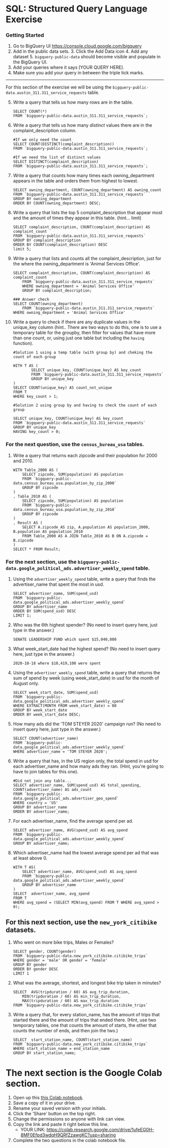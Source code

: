 
# SQL:  Structured Query Language  Exercise

### Getting Started
1. Go to BigQuery UI https://console.cloud.google.com/bigquery
2. Add in the public data sets. 
	3. Click the Add Data icon
	4. Add any dataset
	5. `bigquery-public-data` should become visible and populate in the BigQuery UI. 
3. Add your queries where it says [YOUR QUERY HERE].
4. Make sure you add your query in between the triple tick marks. 
---

For this section of the exercise we will be using the `bigquery-public-data.austin_311.311_service_requests`  table. 

5. Write a query that tells us how many rows are in the table. 
	```
	SELECT COUNT(*) 
	FROM `bigquery-public-data.austin_311.311_service_requests`; 
	```

7. Write a query that tells us how many _distinct_ values there are in the complaint_description column.
	``` 
	#If we only need the count
	SELECT COUNT(DISTINCT(complaint_description)) 
	FROM `bigquery-public-data.austin_311.311_service_requests`;

	#If we need the list of distinct values
	SELECT DISTINCT(complaint_description)
	FROM `bigquery-public-data.austin_311.311_service_requests`; 
	```
  
8. Write a query that counts how many times each owning_department appears in the table and orders them from highest to lowest. 
	``` 
	SELECT owning_department, COUNT(owning_department) AS owning_count
	FROM `bigquery-public-data.austin_311.311_service_requests`
	GROUP BY owning_department
	ORDER BY COUNT(owning_department) DESC;
	```

9. Write a query that lists the top 5 complaint_description that appear most and the amount of times they appear in this table. (hint... limit)
	```
	SELECT complaint_description, COUNT(complaint_description) AS complaint_count
	FROM `bigquery-public-data.austin_311.311_service_requests`
	GROUP BY complaint_description
	ORDER BY COUNT(complaint_description) DESC
	limit 5;
	  ```
10. Write a query that lists and counts all the complaint_description, just for the where the owning_department is 'Animal Services Office'.
	```
	SELECT complaint_description, COUNT(complaint_description) AS complaint_count
    	FROM `bigquery-public-data.austin_311.311_service_requests`
    	WHERE owning_department = 'Animal Services Office'
    	GROUP BY complaint_description;
		
	### Answer check
	SELECT COUNT(owning_department)
    	FROM `bigquery-public-data.austin_311.311_service_requests`
   	WHERE owning_department = 'Animal Services Office'
	```

11. Write a query to check if there are any duplicate values in the unique_key column (hint.. There are two ways to do this, one is to use a temporary table for the groupby, then filter for values that have more than one count, or, using just one table but including the  `having` function). 
	```
	#Solution 1 using a temp table (with group by) and cheking the count of each group
	
	WITH T AS (
    		SELECT unique_key, COUNT(unique_key) AS key_count
    		FROM `bigquery-public-data.austin_311.311_service_requests`
    		GROUP BY unique_key
	)
	SELECT COUNT(unique_key) AS count_not_unique 
	FROM T 
	WHERE key_count > 1;

	#Solution 2 using group by and having to check the count of each group
	
	SELECT unique_key, COUNT(unique_key) AS key_count
	FROM `bigquery-public-data.austin_311.311_service_requests`
	GROUP BY unique_key
	HAVING key_count > 0;
	```


### For the next question, use the `census_bureau_usa` tables.

1. Write a query that returns each zipcode and their population for 2000 and 2010. 
	```
	WITH Table_2000 AS (
		SELECT zipcode, SUM(population) AS population
		FROM `bigquery-public-data.census_bureau_usa.population_by_zip_2000` 
		GROUP BY zipcode
	)
	, Table_2010 AS (
		SELECT zipcode, SUM(population) AS population
		FROM `bigquery-public-data.census_bureau_usa.population_by_zip_2010`
		GROUP BY zipcode
	)
	, Result AS (
		SELECT A.zipcode AS zip, A.population AS population_2000, B.population AS population_2010
		FROM Table_2000 AS A JOIN Table_2010 AS B ON A.zipcode = B.zipcode
	)
	SELECT * FROM Result;
	```

### For the next section, use the  `bigquery-public-data.google_political_ads.advertiser_weekly_spend` table.
1. Using the `advertiser_weekly_spend` table, write a query that finds the advertiser_name that spent the most in usd. 
	```
	SELECT advertiser_name, SUM(spend_usd) 
	FROM `bigquery-public-data.google_political_ads.advertiser_weekly_spend` 
	GROUP BY advertiser_name
	ORDER BY SUM(spend_usd) DESC
	LIMIT 1;
	```
2. Who was the 6th highest spender? (No need to insert query here, just type in the answer.)
	```
	SENATE LEADERSHIP FUND which spent $15,040,800
	```

3. What week_start_date had the highest spend? (No need to insert query here, just type in the answer.)
	```
	2020-10-18 where $10,419,100 were spent
	```

4. Using the `advertiser_weekly_spend` table, write a query that returns the sum of spend by week (using week_start_date) in usd for the month of August only. 
	```
	SELECT week_start_date, SUM(spend_usd) 
	FROM `bigquery-public-data.google_political_ads.advertiser_weekly_spend` 
	WHERE EXTRACT(MONTH FROM week_start_date) = 08
	GROUP BY week_start_date
	ORDER BY week_start_date DESC;
	```
6.  How many ads did the 'TOM STEYER 2020' campaign run? (No need to insert query here, just type in the answer.)
	```
	SELECT COUNT(advertiser_name)
	FROM `bigquery-public-data.google_political_ads.advertiser_weekly_spend` 
	WHERE advertiser_name = 'TOM STEYER 2020';
	```
7. Write a query that has, in the US region only, the total spend in usd for each advertiser_name and how many ads they ran. (Hint, you're going to have to join tables for this one). 
	```
	#Did not join any table...
	SELECT advertiser_name, SUM(spend_usd) AS total_spending, COUNT(advertiser_name) AS ads_count
	FROM `bigquery-public-data.google_political_ads.advertiser_geo_spend` 
	WHERE country = 'US'
	GROUP BY advertiser_name 
	ORDER BY advertiser_name;
	```
8. For each advertiser_name, find the average spend per ad. 
	```
	SELECT advertiser_name, AVG(spend_usd) AS avg_spend
	FROM `bigquery-public-data.google_political_ads.advertiser_weekly_spend` 
	GROUP BY advertiser_name;
	```
10. Which advertiser_name had the lowest average spend per ad that was at least above 0. 
	``` 
	WITH T AS(
	    SELECT advertiser_name, AVG(spend_usd) AS avg_spend
	    FROM `bigquery-public-data.google_political_ads.advertiser_weekly_spend` 
	    GROUP BY advertiser_name
	)
	SELECT  advertiser_name, avg_spend
	FROM T
	WHERE avg_spend = (SELECT MIN(avg_spend) FROM T WHERE avg_spend > 0);
	```
## For this next section, use the `new_york_citibike` datasets.

1. Who went on more bike trips, Males or Females?
	```
	SELECT gender, COUNT(gender)
	FROM `bigquery-public-data.new_york_citibike.citibike_trips` 
	WHERE gender = 'male' OR gender = 'female'
	GROUP BY gender
	ORDER BY gender DESC 
	LIMIT 1
	```
2. What was the average, shortest, and longest bike trip taken in minutes?
	```
	SELECT  AVG(tripduration / 60) AS avg_trip_duration, 
		MIN(tripduration / 60) AS min_trip_duration, 
		MAX(tripduration / 60) AS max_trip_duration
	FROM `bigquery-public-data.new_york_citibike.citibike_trips`
	```

3. Write a query that, for every station_name, has the amount of trips that started there and the amount of trips that ended there. (Hint, use two temporary tables, one that counts the amount of starts, the other that counts the number of ends, and then join the two.) 
	```
	SELECT  start_station_name, COUNT(start_station_name)
	FROM `bigquery-public-data.new_york_citibike.citibike_trips` 
	WHERE start_station_name = end_station_name
	GROUP BY start_station_name;
	```
# The next section is the Google Colab section.  
1. Open up this [this Colab notebook](https://colab.research.google.com/drive/1kHdTtuHTPEaMH32GotVum41YVdeyzQ74?usp=sharing).
2. Save a copy of it in your drive. 
3. Rename your saved version with your initials. 
4. Click the 'Share' button on the top right.  
5. Change the permissions so anyone with link can view. 
6. Copy the link and paste it right below this line. 
	* YOUR LINK:  https://colab.research.google.com/drive/1ufeEG0H-8MF0Efpd3wdqH9QRfZzawgKC?usp=sharing
9. Complete the two questions in the colab notebook file. 
